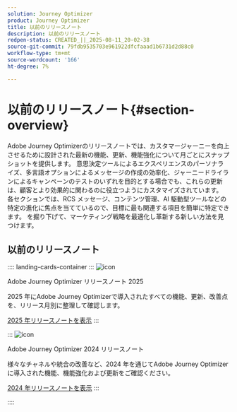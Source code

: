 ```yaml
---
solution: Journey Optimizer
product: Journey Optimizer
title: 以前のリリースノート
description: 以前のリリースノート
redpen-status: CREATED_||_2025-08-11_20-02-38
source-git-commit: 79fdb9535703e961922dfcfaaad1b6731d2d88c0
workflow-type: tm+mt
source-wordcount: '166'
ht-degree: 7%

---
```



# 以前のリリースノート{#section-overview}

Adobe Journey Optimizerのリリースノートでは、カスタマージャーニーを向上させるために設計された最新の機能、更新、機能強化について月ごとにスナップショットを提供します。 意思決定ツールによるエクスペリエンスのパーソナライズ、多言語オプションによるメッセージの作成の効率化、ジャーニードライランによるキャンペーンのテストのいずれを目的とする場合でも、これらの更新は、顧客とより効果的に関わるのに役立つようにカスタマイズされています。 各セクションでは、RCS メッセージ、コンテンツ管理、AI 駆動型ツールなどの特定の進化に焦点を当てているので、目標に最も関連する項目を簡単に特定できます。 を掘り下げて、マーケティング戦略を最適化し革新する新しい方法を見つけます。

## 以前のリリースノート

:::: landing-cards-container
:::
![icon](https://cdn.experienceleague.adobe.com/icons/list-check.svg)

Adobe Journey Optimizer リリースノート 2025

2025 年にAdobe Journey Optimizerで導入されたすべての機能、更新、改善点を、リリース月別に整理して確認します。

[2025 年リリースノートを表示](../using/rn/release-notes-2025.md)
:::

:::
![icon](https://cdn.experienceleague.adobe.com/icons/list-check.svg)

Adobe Journey Optimizer 2024 リリースノート

様々なチャネルや統合の改善など、2024 年を通じてAdobe Journey Optimizerに導入された機能、機能強化および更新をご確認ください。

[2024 年リリースノートを表示](../using/rn/release-notes-2024.md)
:::

::::
